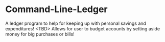 # Command-Line-Ledger
A ledger program to help for keeping up with personal savings and expenditures! &lt;TBD> Allows for user to budget accounts by setting aside money for big purchases or bills!

